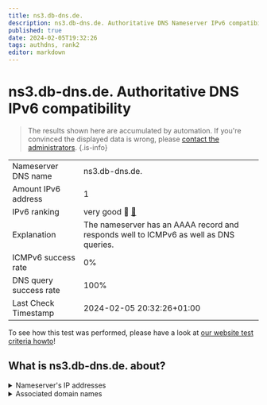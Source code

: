 ```yaml
---
title: ns3.db-dns.de.
description: ns3.db-dns.de. Authoritative DNS Nameserver IPv6 compatibility
published: true
date: 2024-02-05T19:32:26
tags: authdns, rank2
editor: markdown
---
```


# ns3.db-dns.de. Authoritative DNS IPv6 compatibility

> The results shown here are accumulated by automation. If you're convinced the displayed data is wrong, please [contact the administrators](/howto/chat). 
{.is-info}




|   |   |
| - | - |
| Nameserver DNS name | ns3.db-dns.de.
| Amount IPv6 address | 1
| IPv6 ranking | very good :2nd_place_medal: [🔗](/howto/ranking) |
| Explanation | The nameserver has an AAAA record and responds well to ICMPv6 as well as DNS queries. |
| ICMPv6 success rate | 0%|
| DNS query success rate | 100% |
| Last Check Timestamp | 2024-02-05 20:32:26+01:00 |

To see how this test was performed, please have a look at [our website test criteria howto](/howto/testcriteria/authdns)!


## What is ns3.db-dns.de. about?




<details>
<summary>Nameserver's IP addresses</summary>

2a00:c00:f032:1::100

</details>



<details>
<summary>Associated domain names</summary>

deutschebank.de

www.deutsche-bank.de

</details>

